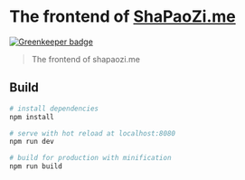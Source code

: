 # The frontend of [ShaPaoZi.me](http://www.shapaozi.me)

[![Greenkeeper badge](https://badges.greenkeeper.io/whtsky/ShaPaoZi-Frontend.svg)](https://greenkeeper.io/)

> The frontend of shapaozi.me

## Build

``` bash
# install dependencies
npm install

# serve with hot reload at localhost:8080
npm run dev

# build for production with minification
npm run build

```

